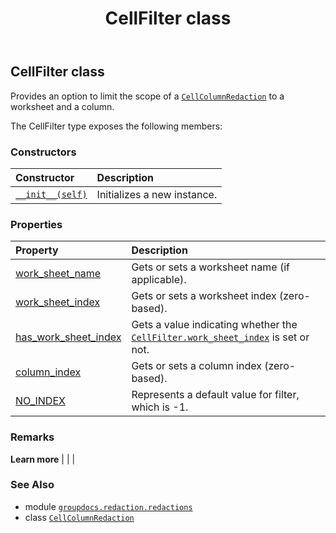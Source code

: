 ﻿---
title: CellFilter class
second_title: GroupDocs.Redaction for Python via .NET API References
description: 
type: docs
weight: 30
url: /groupdocs.redaction.redactions/cellfilter/
is_root: false
---

## CellFilter class

Provides an option to limit the scope of a [`CellColumnRedaction`](/redaction/python-net/groupdocs.redaction.redactions/cellcolumnredaction) to a worksheet and a column.



The CellFilter type exposes the following members:

### Constructors
| Constructor | Description |
| :- | :- |
| [`__init__(self)`](/redaction/python-net/groupdocs.redaction.redactions/cellfilter/__init__/#) | Initializes a new instance. |


### Properties
| Property | Description |
| :- | :- |
| [work_sheet_name](/redaction/python-net/groupdocs.redaction.redactions/cellfilter/work_sheet_name) | Gets or sets a worksheet name (if applicable). |
| [work_sheet_index](/redaction/python-net/groupdocs.redaction.redactions/cellfilter/work_sheet_index) | Gets or sets a worksheet index (zero-based). |
| [has_work_sheet_index](/redaction/python-net/groupdocs.redaction.redactions/cellfilter/has_work_sheet_index) | Gets a value indicating whether the [`CellFilter.work_sheet_index`](/redaction/python-net/groupdocs.redaction.redactions/cellfilter#work_sheet_index) is set or not. |
| [column_index](/redaction/python-net/groupdocs.redaction.redactions/cellfilter/column_index) | Gets or sets a column index (zero-based). |
| [NO_INDEX](/redaction/python-net/groupdocs.redaction.redactions/cellfilter/no_index) | Represents a default value for filter, which is -1. |



### Remarks 


**Learn more** |
|
 |

### See Also
* module [`groupdocs.redaction.redactions`](..)
* class [`CellColumnRedaction`](/redaction/python-net/groupdocs.redaction.redactions/cellcolumnredaction)
